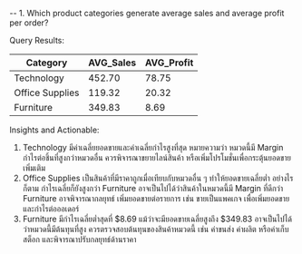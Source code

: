 -- 1. Which product categories generate average sales and average profit per order?

Query Results:

| Category | AVG_Sales | AVG_Profit |
|----------|----------|----------|
| Technology  | 452.70  | 78.75  |
| Office Supplies  | 119.32  | 20.32  |
| Furniture  | 349.83  | 8.69  |

Insights and Actionable:
1. Technology มีค่าเฉลี่ยยอดขายและค่าเฉลี่ยกำไรสูงที่สุด หมายความว่า หมวดนี้มี Margin กำไรต่อชิ้นที่สูงกว่าหมวดอื่น ควรพิจารณาขยายไลน์สินค้า หรือเพิ่มโปรโมชั่นเพื่อกระตุ้นยอดขายเพิ่มเติม
2. Office Supplies เป็นสินค้าที่มีราคาถูกเมื่อเทียบกับหมวดอื่น ๆ ทำให้ยอดขายเฉลี่ยต่ำ อย่างไรก็ตาม กำไรเฉลี่ยก็ยังสูงกว่า Furniture อาจเป็นไปได้ว่าสินค้าในหมวดนี้มี Margin ที่ดีกว่า Furniture อาจพิจารณากลยุทธ์ เพิ่มยอดขายต่อรายการ เช่น ขายเป็นแพคเกจ เพื่อเพิ่มยอดขายและกำไรต่อออเดอร์
3. Furniture มีกำไรเฉลี่ยต่ำสุดที่ $8.69 แม้ว่าจะมียอดขายเฉลี่ยสูงถึง $349.83 อาจเป็นไปได้ว่าหมวดนี้มีต้นทุนที่สูง ควรตรวจสอบต้นทุนของสินค้าหมวดนี้ เช่น ค่าขนส่ง ค่าผลิต หรือค่าเก็บสต็อก และพิจารณาปรับกลยุทธ์ด้านราคา
